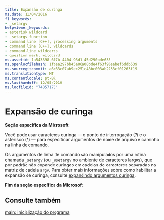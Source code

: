 ```yaml
---
title: Expansão de curinga
ms.date: 11/04/2016
f1_keywords:
- _setargv
helpviewer_keywords:
- asterisk wildcard
- _setargv function
- command line [C++], processing arguments
- command line [C++], wildcards
- command-line wildcards
- question mark, wildcard
ms.assetid: 1a543398-607b-4404-93d1-45d290bde638
ms.openlocfilehash: 1fdea297bb45a06a08bde4f63f90eabef6ddb539
ms.sourcegitcommit: a6d63c07ab9ec251c48bc003ab2933cf01263f19
ms.translationtype: MT
ms.contentlocale: pt-BR
ms.lasthandoff: 12/05/2019
ms.locfileid: "74857171"
---
```

# <a name="wildcard-expansion"></a>Expansão de curinga

**Seção específica da Microsoft**

Você pode usar caracteres curinga — o ponto de interrogação (?) e o asterisco (*) — para especificar argumentos de nome de arquivo e caminho na linha de comando.

Os argumentos de linha de comando são manipulados por uma rotina chamada `_setargv` (ou `_wsetargv` no ambiente de caracteres largos), que por padrão não expande curingas em cadeias de caracteres separadas na matriz de cadeia `argv`. Para obter mais informações sobre como habilitar a expansão de curinga, consulte [expandindo argumentos curinga](../c-language/expanding-wildcard-arguments.md).

**Fim da seção específica da Microsoft**

## <a name="see-also"></a>Consulte também

[main: inicialização do programa](../cpp/main-program-startup.md)